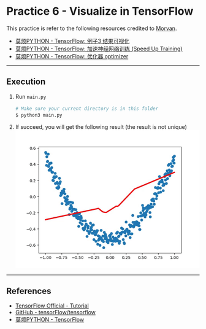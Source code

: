 # Practice 6 - Visualize in TensorFlow

This practice is refer to the following resources credited to [Morvan](https://github.com/MorvanZhou).
* [莫烦PYTHON - TensorFlow: 例子3 结果可视化](https://morvanzhou.github.io/tutorials/machine-learning/tensorflow/3-3-visualize-result/)
* [莫烦PYTHON - TensorFlow: 加速神经网络训练 (Speed Up Training)](https://morvanzhou.github.io/tutorials/machine-learning/tensorflow/3-4-A-speed-up-learning/)
* [莫烦PYTHON - TensorFlow: 优化器 optimizer](https://morvanzhou.github.io/tutorials/machine-learning/tensorflow/3-4-optimizer/)

---
## Execution

1. Run `main.py`
    ```bash
    # Make sure your current directory is in this folder
    $ python3 main.py
    ```
2. If succeed, you will get the following result (the result is not unique)
    ![](../../../../res/img/movan/6-visualize.gif)

---
## References

* [TensorFlow Official - Tutorial](https://www.tensorflow.org/tutorials/)
* [GitHub - tensorFlow/tensorflow](https://github.com/tensorflow/tensorflow)
* [莫烦PYTHON - TensorFlow](https://morvanzhou.github.io/tutorials/machine-learning/tensorflow)